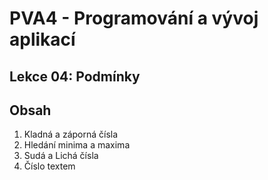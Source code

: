 # PVA4 - Programování a vývoj aplikací
## Lekce 04: Podmínky

## Obsah

1. Kladná a záporná čísla
2. Hledání minima a maxima
3. Sudá a Lichá čísla
4. Číslo textem